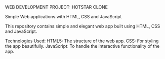 WEB DEVELOPMENT PROJECT: HOTSTAR CLONE

Simple Web applications with HTML, CSS and JavaScript

This repository contains simple and elegant web app built using HTML, CSS and JavaScript.

Technologies Used:
HTML5: The structure of the web app.
CSS: For styling the app beautifully.
JavaScript: To handle the interactive functionality of the app.
